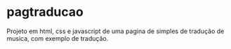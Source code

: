 ﻿# pagtraducao
Projeto em html, css e javascript de uma pagina de simples de tradução de musica, com exemplo de tradução.
